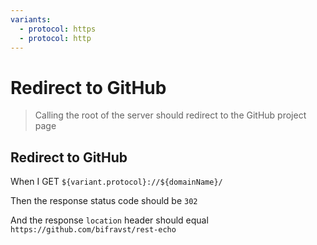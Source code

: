 ```yaml
---
variants:
  - protocol: https
  - protocol: http
---
```


# Redirect to GitHub

> Calling the root of the server should redirect to the GitHub project page

## Redirect to GitHub

When I GET `${variant.protocol}://${domainName}/`

Then the response status code should be `302`

And the response `location` header should equal
`https://github.com/bifravst/rest-echo`
